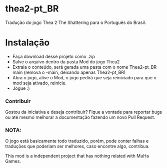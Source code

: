 # thea2-pt_BR
Tradução do jogo Thea 2 The Shattering para o Português do Brasil.

# Instalação
 - Faça download desse projeto como .zip
 - Salve o arquivo dentro da pasta Mod do jogo Thea2
 - Extraia o conteúdo, será gerada uma pasta com o nome Thea2-pt_BR-main (remova o -main, deixando apenas Thea2-pt_BR)
 - Abra o jogo, ative o Mod, o jogo pedirá que seja reiniciado para que o mod seja ativado, reinicie.
 - Jogue :)

### Contribuir
Gostou da iniciativa e deseja contribuir? Fique a vontade para reportar bugs ou até mesmo melhorar a documentação fazendo um novo Pull Request.

### NOTA: 
O jogo está basicamente todo traduzido, porém, pode conter falhas e traduções que poderiam ser melhores, caso encontre algo, contribua.

This mod is a independent project that has nothing related with MuHa Games.
